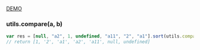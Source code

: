 [DEMO](https://godicheol.github.io/javascript-utilities/)

### utils.compare(a, b)
```js
var res = [null, "a2", 1, undefined, "a11", "2", "a1"].sort(utils.compare);
// return [1, '2', 'a1', 'a2', 'a11', null, undefined]
```